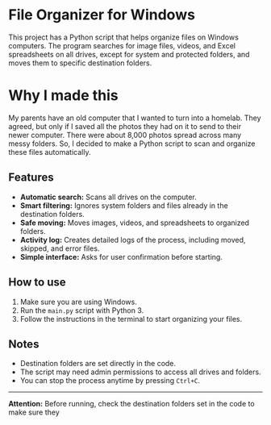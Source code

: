 # File Organizer for Windows

This project has a Python script that helps organize files on Windows computers. The program searches for image files, videos, and Excel spreadsheets on all drives, except for system and protected folders, and moves them to specific destination folders.

# Why I made this
My parents have an old computer that I wanted to turn into a homelab. They agreed, but only if I saved all the photos they had on it to send to their newer computer. There were about 8,000 photos spread across many messy folders. So, I decided to make a Python script to scan and organize these files automatically.

## Features

- **Automatic search:** Scans all drives on the computer.
- **Smart filtering:** Ignores system folders and files already in the destination folders.
- **Safe moving:** Moves images, videos, and spreadsheets to organized folders.
- **Activity log:** Creates detailed logs of the process, including moved, skipped, and error files.
- **Simple interface:** Asks for user confirmation before starting.

## How to use

1. Make sure you are using Windows.
2. Run the `main.py` script with Python 3.
3. Follow the instructions in the terminal to start organizing your files.

## Notes

- Destination folders are set directly in the code.
- The script may need admin permissions to access all drives and folders.
- You can stop the process anytime by pressing `Ctrl+C`.

---

**Attention:** Before running, check the destination folders set in the code to make sure they